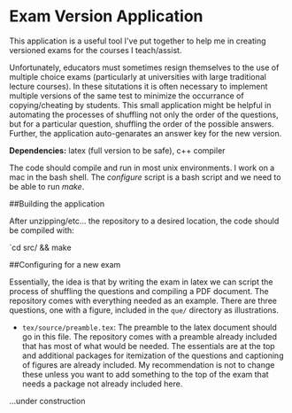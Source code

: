 Exam Version Application
========================

This application is a useful tool I've put together to help me in creating versioned exams for the courses I teach/assist.

Unfortunately, educators must sometimes resign themselves to the use of multiple choice exams (particularly at universities with large traditional lecture courses). In these situtations it is often necessary to implement multiple versions of the same test to minimize the occurrance of copying/cheating by students. This small application might be helpful in automating the processes of shuffling not only the order of the questions, but for a particular question, shuffling the order of the possible answers. Further, the application auto-genarates an answer key for the new version.

**Dependencies:** latex (full version to be safe), c++ compiler

The code should compile and run in most unix environments. I work on a mac in the bash shell. The *configure* script is a bash script and we need to be able to run *make*.

##Building the application

After unzipping/etc... the repository to a desired location, the code should be compiled with:
  
  `cd src/ && make
  

##Configuring for a new exam

Essentially, the idea is that by writing the exam in latex we can script the process of shuffling the questions and compiling a PDF document. The repository comes with everything needed as an example. There are three questions, one with a figure, included in the `que/` directory as illustrations.

- `tex/source/preamble.tex`:
  The preamble to the latex document should go in this file. The repository comes with a preamble already included that has most of what would be needed. The essentials are at the top and additional packages for itemization of the questions and captioning of figures are already included. My recommendation is not to change these unless you want to add something to the top of the exam that needs a package not already included here.

...under construction
